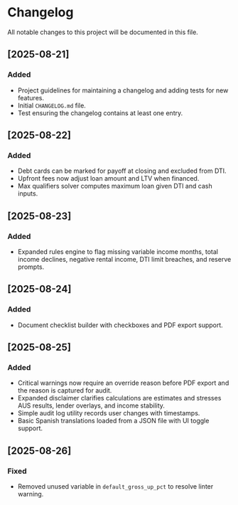 # Changelog

All notable changes to this project will be documented in this file.

## [2025-08-21]
### Added
- Project guidelines for maintaining a changelog and adding tests for new features.
- Initial `CHANGELOG.md` file.
- Test ensuring the changelog contains at least one entry.

## [2025-08-22]
### Added
- Debt cards can be marked for payoff at closing and excluded from DTI.
- Upfront fees now adjust loan amount and LTV when financed.
- Max qualifiers solver computes maximum loan given DTI and cash inputs.

## [2025-08-23]
### Added
- Expanded rules engine to flag missing variable income months, total income declines, negative rental income, DTI limit breaches, and reserve prompts.

## [2025-08-24]
### Added
- Document checklist builder with checkboxes and PDF export support.

## [2025-08-25]
### Added
- Critical warnings now require an override reason before PDF export and the reason is captured for audit.
- Expanded disclaimer clarifies calculations are estimates and stresses AUS results, lender overlays, and income stability.
- Simple audit log utility records user changes with timestamps.
- Basic Spanish translations loaded from a JSON file with UI toggle support.

## [2025-08-26]
### Fixed
- Removed unused variable in `default_gross_up_pct` to resolve linter warning.
